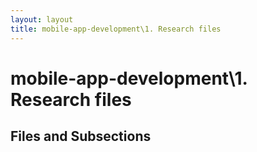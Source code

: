 ```yaml
---
layout: layout
title: mobile-app-development\1. Research files
---
```


# mobile-app-development\1. Research files

## Files and Subsections

